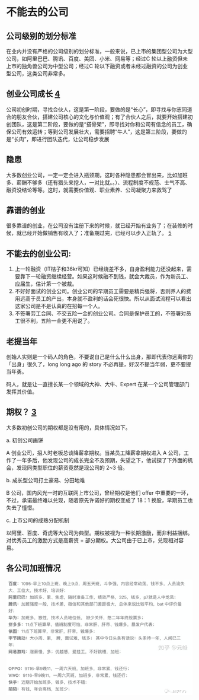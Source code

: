 # 不能去的公司

## 公司级别的划分标准

在业内并没有严格的公司级别的划分标准，一般来说，已上市的集团型公司为大型公司，如阿里巴巴、腾讯、百度、美团、小米、网易等；经过C 轮以上融资但未上市的独角兽公司为中型公司；经过C 轮以下融资或者未经过融资的公司为创业型公司，这类公司非常多。

## 创业公司成长 [4]

公司初创时期，寻找合伙人，这是第一阶段，要做的是“长心”，即寻找与你志同道合的朋友合伙，搭建公司核心的文化与价值观；有了合伙人之后，就要开始搭建初创团队，这是第二阶段，要做的是“搭骨架”，即寻找对你和公司有信念的员工，确保公司有效运转；等到公司发展壮大，需要招聘“牛人”，这是第三阶段，要做的是“长肉”，即进行团队迭代，让公司稳步发展

## 隐患

大多数创业公司，一定一定会进入瓶颈期，这时各种隐患都会冒出来，比如加班多、薪酬不够多（还有猎头来挖人，一对比就。。）、流程制度不规范、士气不高、融资没结论等等。这时，就需要价值观、职业素养、公司凝聚力来救驾了

## 靠谱的创业

很多靠谱的创业，在公司没有注册下来的时候，就已经开始有业务了；在装修的时候，就已经开始做销售有收入了；准备期过完，已经可以步入正轨了。 [5]

## 不能去的创业公司:

1. 上一轮融资（IT桔子和36kr可知）已经烧差不多，自身盈利能力还没起来，需要靠下一轮融资继续经营。如果这时候融不到钱，就会大裁员，作为新员工、应届生，估计第一个被裁。
2. 不好好面试的创业公司。创业公司的早期员工需要是精兵强将，否则养人的费用远高于员工的产出，本身就不盈利的话会死很快。所以从面试流程可以看出这家公司是不是认真的在招每一个人。
3. 不签署劳工合同、不交五险一金的创业公司。合同是保护员工的，不签署对员工很不利，五险一金更不用说了。

## 老提当年

创始人实则是一个码人的角色，不要说自己是什么什么出身，那即代表你远离你的「出身」很久了，long long ago 的 story 不必再提，好汉不提当年弱，更不要提当年勇。

码人，就是让一直擅长某一个领域的大神、大牛、Expert 在某一个公司管理部门发挥其价值。

## 期权？ [3]

大多数初创公司的期权都是没有用的，具体情况如下。

a. 初创公司画饼

A 创业公司，招人时老板总谈降薪拿期权。当某员工降薪拿期权进入 A 公司，工作了一年多后，他发现公司的成长完全不及预期，失望之下，他试探了下外面的机会，发现同类型职位的薪资竟然是现公司的 2~3 倍。

b. 成长型公司打土豪易、分田地难

B 公司，国内风光一时的互联网上市公司，曾经期权是他们 offer 中重要的一环，不过，承诺最终难以兑现，随着原先许诺好的期权变成了 18：1 换股，早期员工也失去了憧憬。

c. 上市公司的成熟分配机制

以阿里、百度、奇虎等大公司为典型。期权被视为一种长期激励，而非利益捆绑。对优秀员工的激励方式是高薪资 + 部分期权。大公司由于已上市，兑现相对容易。

## 各公司加班情况

![各公司加班情况](../img/company_work.png)

[1]: https://www.zhihu.com/pin/1264172919044583424
[2]: http://www.woshipm.com/pmd/151507.html
[3]: https://www.zhihu.com/pub/reader/119583028/chapter/1057335985750228992
[4]: https://coffee.pmcaff.com/article/2568729127965824/pmcaff?utm_source=forum
[5]: https://blog.csdn.net/liwei16611/article/details/100894158
[6]: https://zhuanlan.zhihu.com/p/308631207
